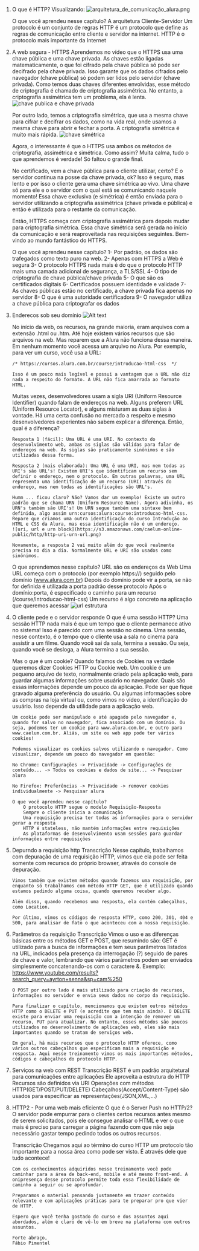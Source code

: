 01. O que é HTTP?
    Visualizando:
        ![arquitetura_de_comunicação_alura.png](https://s3.amazonaws.com/caelum-online-public/http/arquitetura_alura.png)

    O que você aprendeu nesse capítulo?
        A arquitetura Cliente-Servidor
        Um protocolo é um conjunto de regras
        HTTP é um protocolo que define as regras de comunicação entre cliente e servidor na internet.
        HTTP é o protocolo mais importante da Internet


02. A web segura - HTTPS
    Aprendemos no vídeo que o HTTPS usa uma chave pública e uma chave privada. As chaves estão ligadas matematicamente, o que foi cifrado pela chave pública só pode ser decifrado pela chave privada. Isso garante que os dados cifrados pelo navegador (chave pública) só podem ser lidos pelo servidor (chave privada). Como temos duas chaves diferentes envolvidas, esse método de criptografia é chamado de criptografia assimétrica. No entanto, a criptografia assimétrica tem um problema, ela é lenta.
    ![chave publica e chave privada](https://s3.amazonaws.com/caelum-online-public/http/cripto-assimetrica.png)

    Por outro lado, temos a criptografia simétrica, que usa a mesma chave para cifrar e decifrar os dados, como na vida real, onde usamos a mesma chave para abrir e fechar a porta. A criptografia simétrica é muito mais rápida.
    ![chave simétrica](https://s3.amazonaws.com/caelum-online-public/http/cripto-simetrica.png)
    
    Agora, o interessante é que o HTTPS usa ambos os métodos de criptografia, assimétrica e simétrica. Como assim? Muita calma, tudo o que aprendemos é verdade! Só faltou o grande final.
    
    No certificado, vem a chave pública para o cliente utilizar, certo? E o servidor continua na posse da chave privada, ok? Isso é seguro, mas lento e por isso o cliente gera uma chave simétrica ao vivo. Uma chave só para ele e o servidor com o qual está se comunicando naquele momento! Essa chave exclusiva (e simétrica) é então enviada para o servidor utilizando a criptografia assimétrica (chave privada e pública) e então é utilizada para o restante da comunicação.
    
    Então, HTTPS começa com criptografia assimétrica para depois mudar para criptografia simétrica. Essa chave simétrica será gerada no início da comunicação e será reaproveitada nas requisições seguintes. Bem-vindo ao mundo fantástico do HTTPS.

    O que você aprendeu nesse capítulo?
        1- Por padrão, os dados são trafegados como texto puro na web.
        2- Apenas com HTTPS a Web é segura
        3- O protocolo HTTPS nada mais é do que o protocolo HTTP mais uma camada adicional de segurança, a TLS/SSL
        4- O tipo de criptografia de chave pública/chave privada
        5- O que são os certificados digitais
        6- Certificados possuem identidade e validade
        7- As chaves públicas estão no certificado, a chave privada fica apenas no servidor
        8- O que é uma autoridade certificadora
        9- O navegador utiliza a chave pública para criptografar os dados


03. Enderecos sob seu domínio
    ![Alt text](https://s3.amazonaws.com/caelum-online-public/http/http-url.png)

    No início da web, os recursos, na grande maioria, eram arquivos com a extensão .html ou .htm. Até hoje existem vários recursos que são arquivos na web. Mas reparem que a Alura não funciona dessa maneira. Em nenhum momento você acessa um arquivo no Alura. Por exemplo, para ver um curso, você usa a URL:

        /* https://cursos.alura.com.br/course/introducao-html-css  */
            
        Isso é um pouco mais legível e possui a vantagem que a URL não diz nada a respeito do formato. A URL não fica amarrada ao formato HTML.

    Muitas vezes, desenvolvedores usam a sigla URI (Uniform Resource Identifier) quando falam de endereços na web. Alguns preferem URL (Uniform Resource Locator), e alguns misturam as duas siglas à vontade. Há uma certa confusão no mercado a respeito e mesmo desenvolvedores experientes não sabem explicar a diferença. Então, qual é a diferença?
        
        Resposta 1 (fácil): Uma URL é uma URI. No contexto do desenvolvimento web, ambas as siglas são válidas para falar de endereços na web. As siglas são praticamente sinônimos e são utilizadas dessa forma.

        Resposta 2 (mais elaborada): Uma URL é uma URI, mas nem todas as URI's são URL's! Existem URI's que identificam um recurso sem definir o endereço, nem o protocolo. Em outras palavras, uma URL representa uma identificação de um recurso (URI) através do endereço, mas nem todas as identificações são URL's.
        
        Humm ... ficou claro? Não? Vamos dar um exemplo! Existe um outro padrão que se chama URN (Uniform Resource Name). Agora adivinha, os URN's também são URI's! Um URN segue também uma sintaxe bem definida, algo assim urn:cursos:alura:course:introducao-html-css. Repare que criamos uma outra identificação do curso Introdução ao HTML e CSS da Alura, mas essa identificação não é um endereço.
        ![uri, url e urn block](https://s3.amazonaws.com/caelum-online-public/http/http-uri-urn-url.png)
        
        Novamente, a resposta 2 vai muito além do que você realmente precisa no dia a dia. Normalmente URL e URI são usados como sinônimos.

    O que aprendemos nesse capítulo?
        URL são os endereços da Web
        Uma URL começa com o protocolo (por exemplo https://) seguido pelo domínio (www.alura.com.br)
        Depois do domínio pode vir a porta, se não for definida é utilizada a porta padrão desse protocolo
        Após o domínio:porta, é especificado o caminho para um recurso (/course/introducao-html-css)
        Um recurso é algo concreto na aplicação que queremos acessar
        ![url estrutura](https://s3.amazonaws.com/caelum-online-public/http/http-url.png)
    

04. O cliente pede e o servidor responde
    O que é uma sessão HTTP?
        Uma sessão HTTP nada mais é que um tempo que o cliente permanece ativo no sistema! Isso é parecido com uma sessão no cinema. Uma sessão, nesse contexto, é o tempo que o cliente usa a sala no cinema para assistir a um filme. Quando você sai da sala, termina a sessão. Ou seja, quando você se desloga, a Alura termina a sua sessão.

    Mas o que é um cookie?
        Quando falamos de Cookies na verdade queremos dizer Cookies HTTP ou Cookie web. Um cookie é um pequeno arquivo de texto, normalmente criado pela aplicação web, para guardar algumas informações sobre usuário no navegador. Quais são essas informações depende um pouco da aplicação. Pode ser que fique gravado alguma preferência do usuário. Ou algumas informações sobre as compras na loja virtual ou, como vimos no vídeo, a identificação do usuário. Isso depende da utilidade para a aplicação web.
        
        Um cookie pode ser manipulado e até apagado pelo navegador e, quando for salvo no navegador, fica associado com um domínio. Ou seja, podemos ter um cookie para www.alura.com.br, e outro para www.caelum.com.br. Aliás, um site ou web app pode ter vários cookies!
        
        Podemos visualizar os cookies salvos utilizando o navegador. Como visualizar, depende um pouco do navegador em questão:
        
        No Chrome: Configurações -> Privacidade -> Configurações de conteúdo... -> Todos os cookies e dados de site... -> Pesquisar alura
        
        No Firefox: Preferências -> Privacidade -> remover cookies individualmente -> Pesquisar alura

        O que você aprendeu nesse capítulo?
            O protocolo HTTP segue o modelo Requisição-Resposta
            Sempre o cliente inicia a comunicação
            Uma requisição precisa ter todas as informações para o servidor gerar a resposta
            HTTP é stateless, não mantém informações entre requisições
            As plataformas de desenvolvimento usam sessões para guardar informações entre requisições


05. Depurndo a requisição http
    Transcrição
        Nesse capítulo, trabalhamos com depuração de uma requisição HTTP, vimos que ela pode ser feita somente com recursos do próprio browser, através do console de depuração.
        
        Vimos também que existem métodos quando fazemos uma requisição, por enquanto só trabalhamos com método HTTP GET, que é utilizado quando estamos pedindo alguma coisa, quando queremos receber algo.
        
        Além disso, quando recebemos uma resposta, ela contém cabeçalhos, como Location.
        
        Por último, vimos os códigos de resposta HTTP, como 200, 301, 404 e 500, para analisar de fato o que aconteceu com a nossa requisição.


06. Parâmetros da requisição
    Transcrição
        Vimos o uso e as diferenças básicas entre os métodos GET e POST, que resumindo são: GET é utilizado para a busca de informações e tem seus parâmetros listados na URL, indicados pela presença da interrogação (?) seguido de pares de chave e valor, lembrando que vários parâmetros podem ser enviados simplesmente concatenando-os com o caractere &. Exemplo: https://www.youtube.com/results?search_query=ayrton+senna&sp=cam%250

        O POST por outro lado é mais utilizado para criação de recursos, informações no servidor e envia seus dados no corpo da requisição.

        Para finalizar o capítulo, mencionamos que existem outros métodos HTTP como o DELETE e PUT (e acredite que tem mais ainda). O DELETE existe para enviar uma requisição com a intenção de remover um recurso, PUT para atualizar. No entanto, esses métodos são poucos utilizados no desenvolvimento de aplicações web, eles são mais importantes quando se tratam de serviços web.

        Em geral, há mais recursos que o protocolo HTTP oferece, como vários outros cabeçalhos que especificam mais a requisição e resposta. Aqui nesse treinamento vimos os mais importantes métodos, códigos e cabeçalhos do protocolo HTTP.


07. Serviços na web com REST
    Transcrição
        REST é um padrão arquitetural para comunicações entre aplicações
        Ele aproveita a estrutura do HTTP
        Recursos são definidos via URI
        Operações com métodos HTTP(GET/POST/PUT/DELETE)
        Cabeçalhos(Accept/Content-Type) são usados para especificar as representações(JSON,XML,...)


08. HTTP2 - Por uma web mais eficiente
    O que é o Server Push no HTTP/2?
        O servidor pode empurrar para o clientes certos recursos antes mesmo de serem solicitados, pois ele consegue analisar o HTML e ver o que mais é preciso para carregar a página fazendo com que não seja necessário gastar tempo pedindo todos os outros recursos.

    Transcrição
        Chegamos aqui ao término do curso HTTP um protocolo tão importante para a nossa área como pode ser visto. É através dele que tudo acontece!
        
        Com os conhecimentos adquiridos nesse treinamento você pode caminhar para a área de back-end, mobile e até mesmo front-end. A onipresença desse protocolo permite toda essa flexibilidade de caminho a seguir ou se aprofundar.
        
        Preparamos o material pensando justamente em trazer conteúdo relevante e com aplicações práticas para te preparar pro que vier de HTTP.
        
        Espero que você tenha gostado do curso e dos assuntos aqui abordados, além é claro de vê-lo em breve na plataforma com outros assuntos.
        
        Forte abraço,
        Fábio Pimentel
